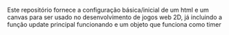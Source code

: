 Este repositório fornece a configuração básica/inicial de um html e um canvas para ser usado no desenvolvimento de jogos web 2D, já incluindo a função update principal funcionando e um objeto que funciona como timer
